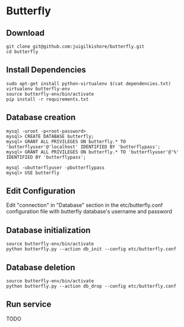 Butterfly
=========

Download
--------
```commandline
git clone git@github.com:juigilkishore/butterfly.git
cd butterfly
```

Install Dependencies
--------------------
```commandline
sudo apt-get install python-virtualenv $(cat dependencies.txt)
virtualenv butterfly-env
source butterfly-env/bin/activate
pip install -r requirements.txt
```

Database creation
-----------------
```commandline
mysql -uroot -p<root-password>
mysql> CREATE DATABASE butterfly;
mysql> GRANT ALL PRIVILEGES ON butterfly.* TO 'butterflyuser'@'localhost' IDENTIFIED BY 'butterflypass';
mysql> GRANT ALL PRIVILEGES ON butterfly.* TO 'butterflyuser'@'%' IDENTIFIED BY 'butterflypass';

mysql -ubutterflyuser -pbutterflypass
mysql> USE butterfly
```

Edit Configuration
------------------
Edit "connection" in "Database" section in the etc/butterfly.conf configuration file with
butterfly database's username and password

Database initialization
-----------------------
```commandline
source butterfly-env/bin/activate
python butterfly.py --action db_init --config etc/butterfly.conf
```

Database deletion
-----------------
```commandline
source butterfly-env/bin/activate
python butterfly.py --action db_drop --config etc/butterfly.conf
```

Run service
-----------
TODO
